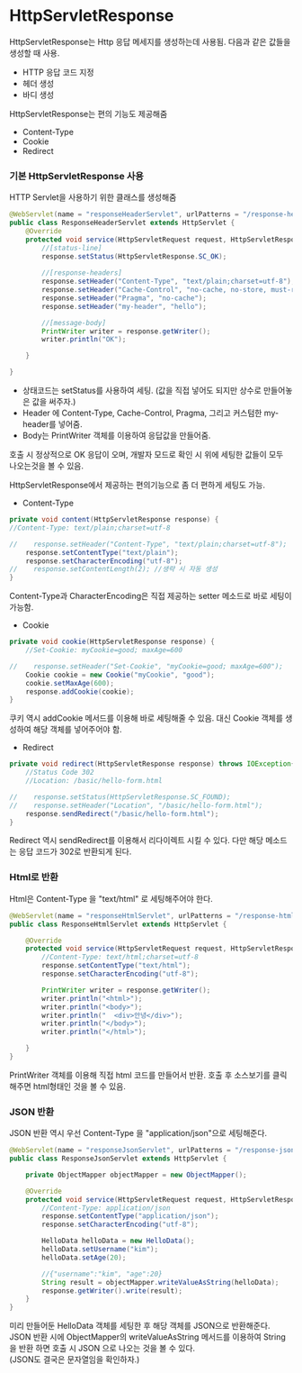 # HttpServletResponse

HttpServletResponse는 Http 응답 메세지를 생성하는데 사용됨. 다음과 같은 값들을 생성할 때 사용.
* HTTP 응답 코드 지정
* 헤더 생성
* 바디 생성

HttpServletResponse는 편의 기능도 제공해줌
* Content-Type
* Cookie
* Redirect

### 기본 HttpServletResponse 사용
HTTP Servlet을 사용하기 위한 클래스를 생성해줌
```java
@WebServlet(name = "responseHeaderServlet", urlPatterns = "/response-header")
public class ResponseHeaderServlet extends HttpServlet {
    @Override
    protected void service(HttpServletRequest request, HttpServletResponse response) throws ServletException, IOException {
        //[status-line]
        response.setStatus(HttpServletResponse.SC_OK);
        
        //[response-headers]
        response.setHeader("Content-Type", "text/plain;charset=utf-8");
        response.setHeader("Cache-Control", "no-cache, no-store, must-revalidate");
        response.setHeader("Pragma", "no-cache");
        response.setHeader("my-header", "hello");

        //[message-body]
        PrintWriter writer = response.getWriter();
        writer.println("OK");

    }

}
```
* 상태코드는 setStatus를 사용하여 세팅. (값을 직접 넣어도 되지만 상수로 만들어놓은 값을 써주자.)
* Header 에 Content-Type, Cache-Control, Pragma, 그리고 커스텀한 my-header를 넣어줌.
* Body는 PrintWriter 객체를 이용하여 응답값을 만들어줌.

호출 시 정상적으로 OK 응답이 오며, 개발자 모드로 확인 시 위에 세팅한 값들이 모두 나오는것을 볼 수 있음.

HttpServletResponse에서 제공하는 편의기능으로 좀 더 편하게 세팅도 가능.
* Content-Type
```java
private void content(HttpServletResponse response) {
//Content-Type: text/plain;charset=utf-8

//    response.setHeader("Content-Type", "text/plain;charset=utf-8");
    response.setContentType("text/plain");
    response.setCharacterEncoding("utf-8");
//    response.setContentLength(2); //생략 시 자동 생성
}
```
Content-Type과 CharacterEncoding은 직접 제공하는 setter 메소드로 바로 세팅이 가능함.

* Cookie
```java
private void cookie(HttpServletResponse response) {
    //Set-Cookie: myCookie=good; maxAge=600

//    response.setHeader("Set-Cookie", "myCookie=good; maxAge=600");
    Cookie cookie = new Cookie("myCookie", "good");
    cookie.setMaxAge(600);
    response.addCookie(cookie);
}
```
쿠키 역시 addCookie 메서드를 이용해 바로 세팅해줄 수 있음. 대신 Cookie 객체를 생성하여 해당 객체를 넣어주어야 함.

* Redirect
```java
private void redirect(HttpServletResponse response) throws IOException{
    //Status Code 302
    //Location: /basic/hello-form.html

//    response.setStatus(HttpServletResponse.SC_FOUND);
//    response.setHeader("Location", "/basic/hello-form.html");
    response.sendRedirect("/basic/hello-form.html");
}
```
Redirect 역시 sendRedirect를 이용해서 리다이렉트 시킬 수 있다. 다만 해당 메소드는 응답 코드가 302로 반환되게 된다.

### Html로 반환
Html은 Content-Type 을 "text/html" 로 세팅해주어야 한다.

```java
@WebServlet(name = "responseHtmlServlet", urlPatterns = "/response-html")
public class ResponseHtmlServlet extends HttpServlet {

    @Override
    protected void service(HttpServletRequest request, HttpServletResponse response) throws ServletException, IOException {
        //Content-Type: text/html;charset=utf-8
        response.setContentType("text/html");
        response.setCharacterEncoding("utf-8");

        PrintWriter writer = response.getWriter();
        writer.println("<html>");
        writer.println("<body>");
        writer.println("  <div>안녕</div>");
        writer.println("</body>");
        writer.println("</html>");

    }
}
```
PrintWriter 객체를 이용해 직접 html 코드를 만들어서 반환. 호출 후 소스보기를 클릭해주면 html형태인 것을 볼 수 있음.

### JSON 반환
JSON 반환 역시 우선 Content-Type 을 "application/json"으로 세팅해준다.

```java
@WebServlet(name = "responseJsonServlet", urlPatterns = "/response-json")
public class ResponseJsonServlet extends HttpServlet {

    private ObjectMapper objectMapper = new ObjectMapper();

    @Override
    protected void service(HttpServletRequest request, HttpServletResponse response) throws ServletException, IOException {
        //Content-Type: application/json
        response.setContentType("application/json");
        response.setCharacterEncoding("utf-8");

        HelloData helloData = new HelloData();
        helloData.setUsername("kim");
        helloData.setAge(20);

        //{"username":"kim", "age":20}
        String result = objectMapper.writeValueAsString(helloData);
        response.getWriter().write(result);
    }
}
```
미리 만들어둔 HelloData 객체를 세팅한 후 해당 객체를 JSON으로 반환해준다. \
JSON 반환 시에 ObjectMapper의 writeValueAsString 메서드를 이용하여 String을 반환 하면 호출 시 JSON 으로 나오는 것을 볼 수 있다.\
(JSON도 결국은 문자열임을 확인하자.)